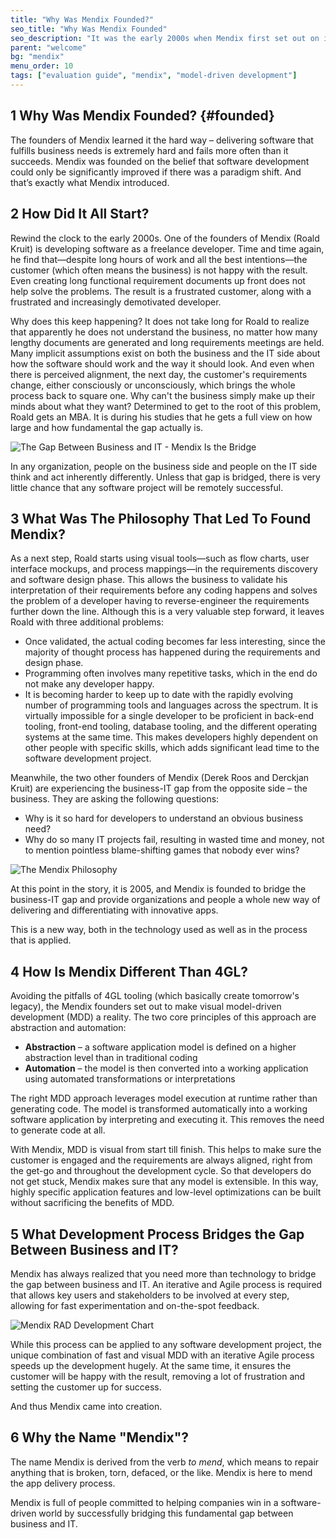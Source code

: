 ```yaml
---
title: "Why Was Mendix Founded?"
seo_title: "Why Was Mendix Founded"
seo_description: "It was the early 2000s when Mendix first set out on its mission to connect business & IT. Learn about the history & core philosophy behind the platform."
parent: "welcome"
bg: "mendix"
menu_order: 10
tags: ["evaluation guide", "mendix", "model-driven development"]
---
```


## 1 Why Was Mendix Founded? {#founded}

The founders of Mendix learned it the hard way – delivering software that fulfills business needs is extremely hard and fails more often than it succeeds. Mendix was founded on the belief that software development could only be significantly improved if there was a paradigm shift. And that’s exactly what Mendix introduced.

## 2 How Did It All Start?

Rewind the clock to the early 2000s. One of the founders of Mendix (Roald Kruit) is developing software as a freelance developer. Time and time again, he find that—despite long hours of work and all the best intentions—the customer (which often means the business) is not happy with the result. Even creating long functional requirement documents up front does not help solve the problems. The result is a frustrated customer, along with a frustrated and increasingly demotivated developer.

Why does this keep happening? It does not take long for Roald to realize that apparently he does not understand the business, no matter how many lengthy documents are generated and long requirements meetings are held. Many implicit assumptions exist on both the business and the IT side about how the software should work and the way it should look. And even when there is perceived alignment, the next day, the customer's requirements change, either consciously or unconsciously, which brings the whole process back to square one. Why can't the business simply make up their minds about what they want? Determined to get to the root of this problem, Roald gets an MBA. It is during his studies that he gets a full view on how large and how fundamental the gap actually is.

![The Gap Between Business and IT - Mendix Is the Bridge](attachments/business-gap.png)

In any organization, people on the business side and people on the IT side think and act inherently differently. Unless that gap is bridged, there is very little chance that any software project will be remotely successful.

## 3 What Was The Philosophy That Led To Found Mendix?

As a next step, Roald starts using visual tools—such as flow charts, user interface mockups, and process mappings—in the requirements discovery and software design phase. This allows the business to validate his interpretation of their requirements before any coding happens and solves the problem of a developer having to reverse-engineer the requirements further down the line. Although this is a very valuable step forward, it leaves Roald with three additional problems:

* Once validated, the actual coding becomes far less interesting, since the majority of thought process has happened during the requirements and design phase.
* Programming often involves many repetitive tasks, which in the end do not make any developer happy.
* It is becoming harder to keep up to date with the rapidly evolving number of programming tools and languages across the spectrum. It is virtually impossible for a single developer to be proficient in back-end tooling, front-end tooling, database tooling, and the different operating systems at the same time. This makes developers highly dependent on other people with specific skills, which adds significant lead time to the software development project.

Meanwhile, the two other founders of Mendix (Derek Roos and Derckjan Kruit) are experiencing the business-IT gap from the opposite side – the business. They are asking the following questions:

* Why is it so hard for developers to understand an obvious business need?
* Why do so many IT projects fail, resulting in wasted time and money, not to mention pointless blame-shifting games that nobody ever wins?

![The Mendix Philosophy](attachments/philosophy.png)

At this point in the story, it is 2005, and Mendix is founded to bridge the business-IT gap and provide organizations and people a whole new way of delivering and differentiating with innovative apps.

This is a new way, both in the technology used as well as in the process that is applied.

## 4 How Is Mendix Different Than 4GL?

Avoiding the pitfalls of 4GL tooling (which basically create tomorrow's legacy), the Mendix founders set out to make visual model-driven development (MDD) a reality. The two core principles of this approach are abstraction and automation:

 * **Abstraction** – a software application model is defined on a higher abstraction level than in traditional coding
 * **Automation** – the model is then converted into a working application using automated transformations or interpretations

The right MDD approach leverages model execution at runtime rather than generating code. The model is transformed automatically into a working software application by interpreting and executing it. This removes the need to generate code at all.

With Mendix, MDD  is visual from start till finish. This helps to make sure the customer is engaged and the requirements are always aligned, right from the get-go and throughout the development cycle. So that developers do not get stuck, Mendix makes sure that any model is extensible. In this way, highly specific application features and low-level optimizations can be built without sacrificing the benefits of MDD.

## 5 What Development Process Bridges the Gap Between Business and IT?

Mendix has always realized that you need more than technology to bridge the gap between business and IT. An iterative and Agile process is required that allows key users and stakeholders to be involved at every step, allowing for fast experimentation and on-the-spot feedback.

![Mendix RAD Development Chart](attachments/Mendix_RAD_process.png)

While this process can be applied to any software development project, the unique combination of fast and visual MDD with an iterative Agile process speeds up the development hugely. At the same time, it ensures the customer will be happy with the result, removing a lot of frustration and setting the customer up for success.

And thus Mendix came into creation.

## 6 Why the Name "Mendix"?

The name Mendix is derived from the verb *to mend*, which means to repair anything that is broken, torn, defaced, or the like. Mendix is here to mend the app delivery process.

Mendix is full of people committed to helping companies win in a software-driven world by successfully bridging this fundamental gap between business and IT.
